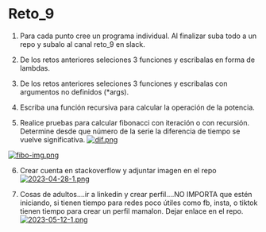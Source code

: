 # Reto_9
1. Para cada punto cree un programa individual. Al finalizar suba todo a un repo y subalo al canal reto_9 en slack.

2. De los retos anteriores seleciones 3 funciones y escribalas en forma de lambdas.
3. De los retos anteriores seleciones 3 funciones y escribalas con argumentos no definidos (*args).
4. Escriba una función recursiva para calcular la operación de la potencia.
5. Realice pruebas para calcular fibonacci con iteración o con recursión. Determine desde que número de la serie la diferencia de tiempo se vuelve significativa. 
[![dif.png](https://i.postimg.cc/7Zz79y90/dif.png)](https://postimg.cc/MnWvZNhp)

[![fibo-img.png](https://i.postimg.cc/63qCd4m5/fibo-img.png)](https://postimg.cc/5YcHJyJZ)

6. Crear cuenta en stackoverflow y adjuntar imagen en el repo
[![2023-04-28-1.png](https://i.postimg.cc/VLhz5Ws7/2023-04-28-1.png)](https://postimg.cc/mt7v5MHM)

7. Cosas de adultos....ir a linkedin y crear perfil....NO IMPORTA que estén iniciando, si tienen tiempo para redes poco útiles como fb, insta, o tiktok tienen tiempo para crear un perfil mamalon. Dejar enlace en el repo.
[![2023-05-12-1.png](https://i.postimg.cc/bJ6wgc8P/2023-05-12-1.png)](https://postimg.cc/hzdn4YfZ)
